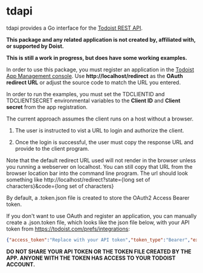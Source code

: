 # tdapi

tdapi provides a Go interface for the [Todoist REST API](https://developer.todoist.com/rest/v1/).

**This package and any related application is not created by, affiliated with, or supported by Doist.**

**This is still a work in progress, but does have some working examples.**

In order to use this package, you must register an application in the [Todoist App Management console](https://developer.todoist.com/appconsole.html). Use **http://localhost/redirect** as the **OAuth redirect URL** or adjust the source code to match the URL you entered.

In order to run the examples, you must set the TDCLIENTID and TDCLIENTSECRET environmental variables to the **Client ID** and **Client secret** from the app registration.

The current approach assumes the client runs on a host without a browser.

1. The user is instructed to vist a URL to login and authorize the client.

2. Once the login is successful, the user must copy the response URL and provide to the client program.

 Note that the default redirect URL used will not render in the browser unless you running a webserver on localhost. You can still copy that URL from the browser location bar into the command line program. The url should look something like http://localhost/redirect?state={long set of characters}&code={long set of characters}

By default, a .token.json file is created to store the OAuth2 Access Bearer token.

If you don't want to use OAuth and register an application, you can manually create a .json.token file, which looks like the json file below, with your API token from https://todoist.com/prefs/integrations:
```json
{"access_token":"Replace with your API token","token_type":"Bearer","expiry":"0001-01-01T00:00:00Z"}
```

**DO NOT SHARE YOUR API TOKEN OR THE TOKEN FILE CREATED BY THE APP. ANYONE WITH THE TOKEN HAS ACCESS TO YOUR TODOIST ACCOUNT.**

